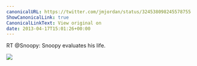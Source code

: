 ```yaml
---
canonicalURL: https://twitter.com/jmjordan/status/324538098245578755
ShowCanonicalLink: true
CanonicalLinkText: View original on
date: 2013-04-17T15:01:26+00:00
---
```

RT @Snoopy: Snoopy evaluates his life.

![](/images/324538098245578755-BIDhvpOCYAA8Gop.jpg)